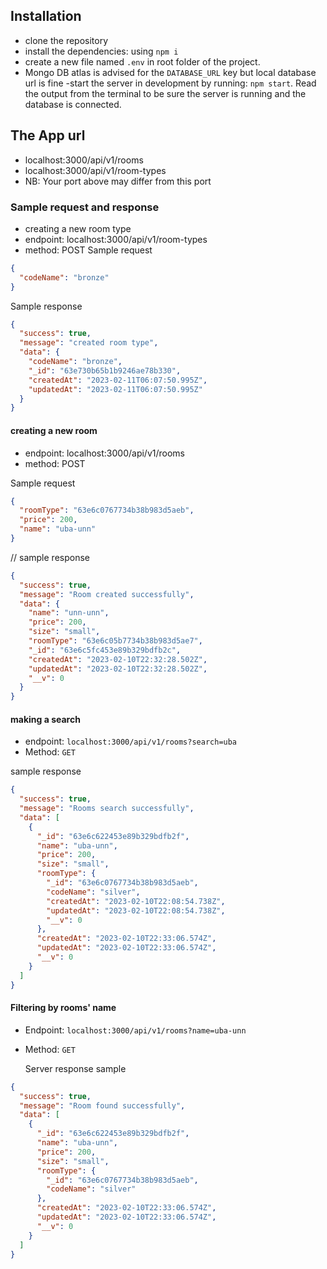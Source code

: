 ## Installation

- clone the repository
- install the dependencies: using `npm i`
- create a new file named `.env` in root folder of the project.
- Mongo DB atlas is advised for the `DATABASE_URL` key but local database url is fine
  -start the server in development by running: `npm start`. Read the output from the terminal to be sure the server is running and the database is connected.

## The App url

- localhost:3000/api/v1/rooms
- localhost:3000/api/v1/room-types
- NB: Your port above may differ from this port

### Sample request and response

- creating a new room type
- endpoint: localhost:3000/api/v1/room-types
- method: POST
  Sample request

```json
{
  "codeName": "bronze"
}
```

Sample response

```json
{
  "success": true,
  "message": "created room type",
  "data": {
    "codeName": "bronze",
    "_id": "63e730b65b1b9246ae78b330",
    "createdAt": "2023-02-11T06:07:50.995Z",
    "updatedAt": "2023-02-11T06:07:50.995Z"
  }
}
```

#### creating a new room

- endpoint: localhost:3000/api/v1/rooms
- method: POST

Sample request

```json
{
  "roomType": "63e6c0767734b38b983d5aeb",
  "price": 200,
  "name": "uba-unn"
}
```

// sample response

```json
{
  "success": true,
  "message": "Room created successfully",
  "data": {
    "name": "unn-unn",
    "price": 200,
    "size": "small",
    "roomType": "63e6c05b7734b38b983d5ae7",
    "_id": "63e6c5fc453e89b329bdfb2c",
    "createdAt": "2023-02-10T22:32:28.502Z",
    "updatedAt": "2023-02-10T22:32:28.502Z",
    "__v": 0
  }
}
```

#### making a search

- endpoint: `localhost:3000/api/v1/rooms?search=uba`
- Method: `GET`

sample response

```json
{
  "success": true,
  "message": "Rooms search successfully",
  "data": [
    {
      "_id": "63e6c622453e89b329bdfb2f",
      "name": "uba-unn",
      "price": 200,
      "size": "small",
      "roomType": {
        "_id": "63e6c0767734b38b983d5aeb",
        "codeName": "silver",
        "createdAt": "2023-02-10T22:08:54.738Z",
        "updatedAt": "2023-02-10T22:08:54.738Z",
        "__v": 0
      },
      "createdAt": "2023-02-10T22:33:06.574Z",
      "updatedAt": "2023-02-10T22:33:06.574Z",
      "__v": 0
    }
  ]
}
```

#### Filtering by rooms' name

- Endpoint: `localhost:3000/api/v1/rooms?name=uba-unn`
- Method: `GET`

  Server response sample

```json
{
  "success": true,
  "message": "Room found successfully",
  "data": [
    {
      "_id": "63e6c622453e89b329bdfb2f",
      "name": "uba-unn",
      "price": 200,
      "size": "small",
      "roomType": {
        "_id": "63e6c0767734b38b983d5aeb",
        "codeName": "silver"
      },
      "createdAt": "2023-02-10T22:33:06.574Z",
      "updatedAt": "2023-02-10T22:33:06.574Z",
      "__v": 0
    }
  ]
}
```
